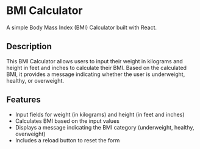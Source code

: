 # BMI Calculator

A simple Body Mass Index (BMI) Calculator built with React.

## Description

This BMI Calculator allows users to input their weight in kilograms and height in feet and inches to calculate their BMI. Based on the calculated BMI, it provides a message indicating whether the user is underweight, healthy, or overweight.

## Features

- Input fields for weight (in kilograms) and height (in feet and inches)
- Calculates BMI based on the input values
- Displays a message indicating the BMI category (underweight, healthy, overweight)
- Includes a reload button to reset the form